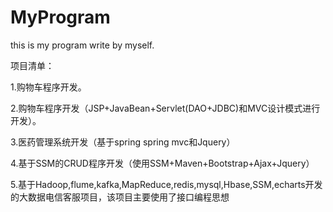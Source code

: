 # MyProgram

this is my program write by myself.

项目清单：

1.购物车程序开发。

2.购物车程序开发（JSP+JavaBean+Servlet(DAO+JDBC)和MVC设计模式进行开发）。

3.医药管理系统开发（基于spring spring mvc和Jquery）

4.基于SSM的CRUD程序开发（使用SSM+Maven+Bootstrap+Ajax+Jquery）

5.基于Hadoop,flume,kafka,MapReduce,redis,mysql,Hbase,SSM,echarts开发的大数据电信客服项目，该项目主要使用了接口编程思想
